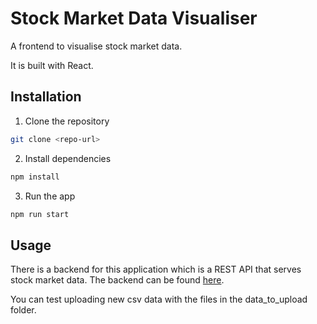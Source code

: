 # Stock Market Data Visualiser
A frontend to visualise stock market data.

It is built with React.

## Installation

1. Clone the repository

```bash
git clone <repo-url>
```

2. Install dependencies

```bash
npm install
```

3. Run the app

```bash
npm run start
```

## Usage

There is a backend for this application which is a REST API that serves stock market data. The backend can be found [here](https://github.com/alexdeloire/stock_marlet_data_backend).

You can test uploading new csv data with the files in the data_to_upload folder.
